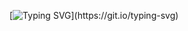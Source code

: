 [![Typing SVG](http://readme-typing-svg.herokuapp.com?font=Fira+Code&pause=1000&random=false&width=435&lines=Welcome+to+my+blog!+I'm+falcone.)](https://git.io/typing-svg)
